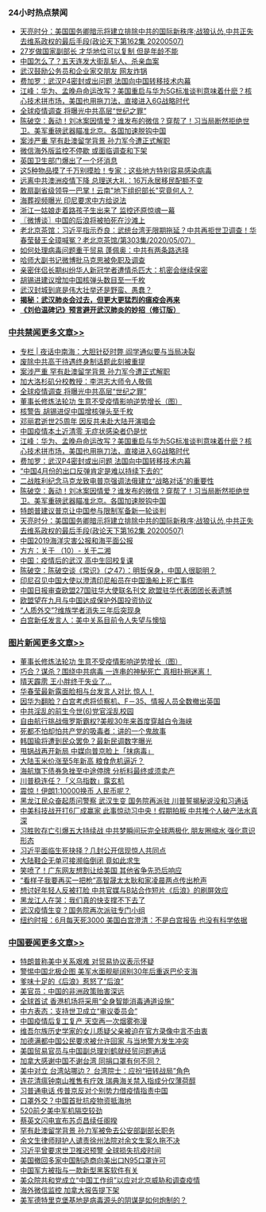 <div class="catlist">
<h3>24小时热点禁闻</h3>
<ul>
<li><a href="https://github.com/fqnews/bnews/blob/master/cbnews/20200508/1324475.md">天亮时分：美国国务卿暗示将建立排除中共的国际新秩序;战狼认怂,中共正失去维系政权的最后手段(政论天下第162集 20200507) </a></li>
<li><a href="https://github.com/fqnews/bnews/blob/master/comments/20200508/1324459.md">27岁做国家副部长 才华地位可以复制 但是年龄不能</a></li>
<li><a href="https://github.com/fqnews/bnews/blob/master/comments/20200508/1324580.md">中国怎么了？五天连发大街乱斩人、杀亲血案</a></li>
<li><a href="https://github.com/fqnews/bnews/blob/master/headline/20200508/1324469.md">武汉鼓励公务员和企业家交朋友  网友炸锅</a></li>
<li><a href="https://github.com/fqnews/bnews/blob/master/cbnews/20200508/1324518.md">费加罗：武汉P4密封或出问题 法国向中国转移技术内幕</a></li>
<li><a href="https://github.com/fqnews/bnews/blob/master/cbnews/20200508/1324589.md">江峰：华为、孟晚舟命运改写？美国重启与华为5G标准谈判意味着什麽？核心技术拼市场，美国也用拖刀法，直接进入6G战略时代</a></li>
<li><a href="https://github.com/fqnews/bnews/blob/master/cbnews/20200508/1324623.md">全球疫情调查 将曝光中共高层“世纪之罪”</a></li>
<li><a href="https://github.com/fqnews/bnews/blob/master/cbnews/20200508/1324484.md">陈破空：轰动！刘冰案因情爱？谁发布的微信？穿帮了！习当局断然拒绝世卫。美军重磅武器瞄准北京。各国加速脱钩中国 </a></li>
<li><a href="https://github.com/fqnews/bnews/blob/master/cbnews/20200508/1324718.md">案涉严重 罕有赴澳留学背景 孙力军今遭正式解职</a></li>
<li><a href="https://github.com/fqnews/bnews/blob/master/headline/20200508/1324463.md">微信海外版监控不停歇    或面临调查和下架</a></li>
<li><a href="https://github.com/fqnews/bnews/blob/master/comments/20200508/1324598.md">英国卫生部门爆出了一个坏消息</a></li>
<li><a href="https://github.com/fqnews/bnews/blob/master/comments/20200508/1324596.md">这5种物品摸了千万别摸脸！专家：这些地方特别容易感染病毒</a></li>
<li><a href="https://github.com/fqnews/bnews/blob/master/comments/20200508/1324631.md">远离中共澳洲疫情下降 总理送大礼：16万永居移民配额不变</a></li>
<li><a href="https://github.com/fqnews/bnews/blob/master/baitai/20200508/1324577.md">敢扇副省级领导一巴掌！云南"地下组织部长"究竟何人？</a></li>
<li><a href="https://github.com/fqnews/bnews/blob/master/baitai/20200508/1324556.md">海葬视频曝光 印尼要求中方给说法</a></li>
<li><a href="https://github.com/fqnews/bnews/blob/master/baitai/20200508/1324579.md">浙江一姑娘走着路孩子生出来了 监控还原惊魂一幕</a></li>
<li><a href="https://github.com/fqnews/bnews/blob/master/ssgc/20200508/1324531.md">〖微博谈〗中国的后浪将被拍死在沙滩上</a></li>
<li><a href="https://github.com/fqnews/bnews/blob/master/bannedvideo/20200508/1324540.md">老北京茶馆：习近平指示乔良：武统台湾无限期拖延？中共再拒世卫调查！华春莹替王全璋喊冤？老北京茶馆/第303集/2020/05/07） </a></li>
<li><a href="https://github.com/fqnews/bnews/blob/master/comments/20200508/1324499.md">如何处理病毒问题重于贸易 蓬佩奥：中共有两条路选择</a></li>
<li><a href="https://github.com/fqnews/bnews/blob/master/headline/20200508/1324670.md">哈师大副书记微博批马克思被免职及调查</a></li>
<li><a href="https://github.com/fqnews/bnews/blob/master/baitai/20200508/1324646.md">亲密伴侣长期纠纷华人新冠学者遭情杀匹大：机密会继续保密</a></li>
<li><a href="https://github.com/fqnews/bnews/blob/master/ssgc/20200508/1324629.md">胡锡进建议增加中国核弹头数目至一千枚</a></li>
<li><a href="https://github.com/fqnews/bnews/blob/master/baitai/20200508/1324564.md">武汉封城到底是伟大壮举还是野蛮、愚蠢？</a></li>
<li><b><a href="https://github.com/fqnews/bnews/blob/master/comments/20200211/1275071.md" target="_blank">揭秘：武汉肺炎会过去，但更大更猛烈的瘟疫会再来</a></b></li>
<li><b><a href="https://github.com/fqnews/bnews/blob/master/comments/20200207/1272816.md" target="_blank">《刘伯温碑记》预言避开武汉肺炎的妙招（修订版）</a></b></li>
</ul>
</div>

<div class="catlist">
<h3><a href="https://github.com/fqnews/bnews/blob/master/cbnews/" target="_blank">中共禁闻</a><span><a href="https://github.com/fqnews/bnews/blob/master/cbnews/" target="_blank" rel="nofollow">更多文章>></a></span></h3>
<ul>
<li><a href="https://github.com/fqnews/bnews/blob/master/cbnews/20200509/1324841.md" target="_blank">专栏 | 夜话中南海：大胆针砭时弊   阎学通似要与当局决裂</a></li>
<li><a href="https://github.com/fqnews/bnews/blob/master/cbnews/20200508/1324729.md" target="_blank">废除中共高干待遇终身制话题此刻被重提</a></li>
<li><a href="https://github.com/fqnews/bnews/blob/master/cbnews/20200508/1324718.md" target="_blank">案涉严重 罕有赴澳留学背景 孙力军今遭正式解职</a></li>
<li><a href="https://github.com/fqnews/bnews/blob/master/cbnews/20200508/1324622.md" target="_blank">加大洛杉矶分校教授：李洪志大师令人敬佩</a></li>
<li><a href="https://github.com/fqnews/bnews/blob/master/cbnews/20200508/1324623.md" target="_blank">全球疫情调查 将曝光中共高层“世纪之罪”</a></li>
<li><a href="https://github.com/fqnews/bnews/blob/master/comments/20200508/1324534.md" target="_blank">董事长修炼法轮功 生意不受疫情影响逆势增长（图）</a></li>
<li><a href="https://github.com/fqnews/bnews/blob/master/cbnews/20200508/1324653.md" target="_blank">核警告 胡锡进促中国增核弹头至千枚</a></li>
<li><a href="https://github.com/fqnews/bnews/blob/master/cbnews/20200508/1324643.md" target="_blank">邓丽君逝世25周年 因反共未赴大陆开演唱会</a></li>
<li><a href="https://github.com/fqnews/bnews/blob/master/cbnews/20200508/1324633.md" target="_blank">中国疫情本土近清零 无症状感染者仍是忧</a></li>
<li><a href="https://github.com/fqnews/bnews/blob/master/cbnews/20200508/1324589.md" target="_blank">江峰：华为、孟晚舟命运改写？美国重启与华为5G标准谈判意味着什麽？核心技术拼市场，美国也用拖刀法，直接进入6G战略时代</a></li>
<li><a href="https://github.com/fqnews/bnews/blob/master/cbnews/20200508/1324518.md" target="_blank">费加罗：武汉P4密封或出问题 法国向中国转移技术内幕</a></li>
<li><a href="https://github.com/fqnews/bnews/blob/master/cbnews/20200508/1324498.md" target="_blank">“中国4月份的出口反弹肯定是难以持续下去的”</a></li>
<li><a href="https://github.com/fqnews/bnews/blob/master/cbnews/20200508/1324488.md" target="_blank">二战胜利纪念马克龙致电普京强调法俄建立“战略对话”的重要性</a></li>
<li><a href="https://github.com/fqnews/bnews/blob/master/cbnews/20200508/1324484.md" target="_blank">陈破空：轰动！刘冰案因情爱？谁发布的微信？穿帮了！习当局断然拒绝世卫。美军重磅武器瞄准北京。各国加速脱钩中国</a></li>
<li><a href="https://github.com/fqnews/bnews/blob/master/cbnews/20200508/1324476.md" target="_blank">特朗普建议普京让中国参与限制军备新一轮谈判</a></li>
<li><a href="https://github.com/fqnews/bnews/blob/master/cbnews/20200508/1324475.md" target="_blank">天亮时分：美国国务卿暗示将建立排除中共的国际新秩序;战狼认怂,中共正失去维系政权的最后手段(政论天下第162集 20200507)</a></li>
<li><a href="https://github.com/fqnews/bnews/blob/master/cbnews/20200508/1324449.md" target="_blank">中国2019海洋灾害公报和海平面公报</a></li>
<li><a href="https://github.com/fqnews/bnews/blob/master/cbnews/20200508/1324428.md" target="_blank">方方：关于 （10）- 关于二湘</a></li>
<li><a href="https://github.com/fqnews/bnews/blob/master/cbnews/20200508/1324421.md" target="_blank">中国：疫情后的武汉 高中生回校复课</a></li>
<li><a href="https://github.com/fqnews/bnews/blob/master/cbnews/20200508/1324404.md" target="_blank">陈破空：陈破空谈《常识》（之47）：明哲保身，中国人很聪明？</a></li>
<li><a href="https://github.com/fqnews/bnews/blob/master/cbnews/20200507/1324376.md" target="_blank">印尼召见中国大使以澄清印尼船员在中国渔船上死亡事件</a></li>
<li><a href="https://github.com/fqnews/bnews/blob/master/cbnews/20200507/1324372.md" target="_blank">中国日报审查欧盟27国驻华大使联名刊文 欧盟驻华代表团团长表遗憾</a></li>
<li><a href="https://github.com/fqnews/bnews/blob/master/cbnews/20200507/1324353.md" target="_blank">欧盟望在九月与中国达成保护外国投资协议</a></li>
<li><a href="https://github.com/fqnews/bnews/blob/master/cbnews/20200507/1324352.md" target="_blank">“人质外交”?维族学者消失三年后突现身</a></li>
<li><a href="https://github.com/fqnews/bnews/blob/master/cbnews/20200507/1324340.md" target="_blank">白宫新任发言人：美中关系目前令人失望与懊恼</a></li>

</ul>
</div>
<div class="catlist">
<h3><a href="https://github.com/fqnews/bnews/blob/master/topimagenews/" target="_blank">图片新闻</a><span><a href="https://github.com/fqnews/bnews/blob/master/topimagenews/" target="_blank" rel="nofollow">更多文章>></a></span></h3>
<ul>
<li><a href="https://github.com/fqnews/bnews/blob/master/comments/20200508/1324534.md" target="_blank">董事长修炼法轮功 生意不受疫情影响逆势增长（图）</a></li>
<li><a href="https://github.com/fqnews/bnews/blob/master/topimagenews/20200507/1324186.md" target="_blank">巧合？谋杀？围绕中共病毒 一连串的神秘死亡 真相扑朔迷离！</a></li>
<li><a href="https://github.com/fqnews/bnews/blob/master/topimagenews/20200507/1324185.md" target="_blank">晴天霹雳 王小胖终于失业了…</a></li>
<li><a href="https://github.com/fqnews/bnews/blob/master/topimagenews/20200507/1324180.md" target="_blank">华春莹最新露面脸相与台发言人对比 惊人！</a></li>
<li><a href="https://github.com/fqnews/bnews/blob/master/topimagenews/20200507/1324129.md" target="_blank">因华为翻脸？白宫考虑将侦察机、F－35、情报人员全数撤出英国</a></li>
<li><a href="https://github.com/fqnews/bnews/blob/master/topimagenews/20200507/1324128.md" target="_blank">中共淫乱的前生今世(6)党官淫乱校园</a></li>
<li><a href="https://github.com/fqnews/bnews/blob/master/topimagenews/20200507/1324127.md" target="_blank">自由航行挑战俄罗斯霸权?美舰30年来首度穿越白令海峡</a></li>
<li><a href="https://github.com/fqnews/bnews/blob/master/topimagenews/20200507/1324122.md" target="_blank">死都不怕却怕共产党的吸毒者：讲的一个鬼故事</a></li>
<li><a href="https://github.com/fqnews/bnews/blob/master/topimagenews/20200507/1324105.md" target="_blank">韩国瑜将遭到民众罢免？最新民调数字曝光</a></li>
<li><a href="https://github.com/fqnews/bnews/blob/master/topimagenews/20200507/1324099.md" target="_blank">甩锅战再开新局 中媒向普京脸上「抹病毒」</a></li>
<li><a href="https://github.com/fqnews/bnews/blob/master/topimagenews/20200507/1324023.md" target="_blank">大陆玉米价涨至5年新高 粮食危机逼近？</a></li>
<li><a href="https://github.com/fqnews/bnews/blob/master/topimagenews/20200507/1324022.md" target="_blank">海航旗下债券急挫至中途停牌 分析料最终或须卖产</a></li>
<li><a href="https://github.com/fqnews/bnews/blob/master/topimagenews/20200507/1324021.md" target="_blank">川普稳连任？「义乌指数」露玄机</a></li>
<li><a href="https://github.com/fqnews/bnews/blob/master/topimagenews/20200507/1324018.md" target="_blank">震惊！伊朗1:10000换币 人民币呢？</a></li>
<li><a href="https://github.com/fqnews/bnews/blob/master/topimagenews/20200506/1323863.md" target="_blank">黑龙江民众奋起质问警察 武汉生变 国务院再派驻 川普誓揭秘说没和习通话</a></li>
<li><a href="https://github.com/fqnews/bnews/blob/master/topimagenews/20200506/1323827.md" target="_blank">中美科技战开打6厂成赢家 此事惊动习中央！假期拍板 中共推个人破产法水真深</a></li>
<li><a href="https://github.com/fqnews/bnews/blob/master/topimagenews/20200506/1323814.md" target="_blank">习胜败存亡引爆五大持续战 中共梦瞬间玩完全球两极化 朋友圈缩水 强化意识形态</a></li>
<li><a href="https://github.com/fqnews/bnews/blob/master/topimagenews/20200506/1323797.md" target="_blank">习近平面临生死抉择？几封公开信现惊人共同点</a></li>
<li><a href="https://github.com/fqnews/bnews/blob/master/topimagenews/20200506/1323796.md" target="_blank">大陆鞋企无单可接濒临倒闭 竟如此求生</a></li>
<li><a href="https://github.com/fqnews/bnews/blob/master/topimagenews/20200506/1323777.md" target="_blank">笑喷了！广东网友想割让给美国 其他省争先恐后响应</a></li>
<li><a href="https://github.com/fqnews/bnews/blob/master/topimagenews/20200506/1323770.md" target="_blank">“看样子我要再买一把枪”高智晟太太耿和家凌晨两点传出枪声</a></li>
<li><a href="https://github.com/fqnews/bnews/blob/master/topimagenews/20200506/1323769.md" target="_blank">想讨好年轻人反被打脸 中共官媒与B站合作短片《后浪》的刷屏效应</a></li>
<li><a href="https://github.com/fqnews/bnews/blob/master/topimagenews/20200506/1323760.md" target="_blank">黑龙江人在哭：我们真的快支撑不下去了</a></li>
<li><a href="https://github.com/fqnews/bnews/blob/master/topimagenews/20200506/1323756.md" target="_blank">武汉疫情生变？国务院再次派驻专门小组</a></li>
<li><a href="https://github.com/fqnews/bnews/blob/master/topimagenews/20200506/1323755.md" target="_blank">纽约时报：6月每天死3000 美国白宫澄清：不是白宫报告 也没有科学依据</a></li>

</ul>
</div>
<div class="catlist">
<h3><a href="https://github.com/fqnews/bnews/blob/master/headline/" target="_blank">中国要闻</a><span><a href="https://github.com/fqnews/bnews/blob/master/headline/" target="_blank" rel="nofollow">更多文章>></a></span></h3>
<ul>
<li><a href="https://github.com/fqnews/bnews/blob/master/headline/20200509/1324852.md" target="_blank">特朗普称美中关系艰难 对贸易协议表示怀疑</a></li>
<li><a href="https://github.com/fqnews/bnews/blob/master/headline/20200509/1324847.md" target="_blank">警惕中国北极企图 美军水面舰艇阔别30年后重返巴伦支海</a></li>
<li><a href="https://github.com/fqnews/bnews/blob/master/headline/20200509/1324846.md" target="_blank">爹味十足的《后浪》惹怒了“后浪”</a></li>
<li><a href="https://github.com/fqnews/bnews/blob/master/headline/20200509/1324845.md" target="_blank">美官员：中国的非洲政策贻害深远</a></li>
<li><a href="https://github.com/fqnews/bnews/blob/master/headline/20200509/1324838.md" target="_blank">全球首试     香港机场将采用“全身智能消毒通道设施”</a></li>
<li><a href="https://github.com/fqnews/bnews/blob/master/headline/20200509/1324837.md" target="_blank">中方表态：支持世卫成立“审议委员会”</a></li>
<li><a href="https://github.com/fqnews/bnews/blob/master/headline/20200509/1324835.md" target="_blank">中国疫情后复工复产 天空再一次烟雾弥漫</a></li>
<li><a href="https://github.com/fqnews/bnews/blob/master/headline/20200509/1324834.md" target="_blank">维吾尔族历史学家的女儿质疑父亲被迫在官方录像中言不由衷</a></li>
<li><a href="https://github.com/fqnews/bnews/blob/master/headline/20200509/1324833.md" target="_blank">加德满都中国公民要求被允许回家 与当地警方发生冲突</a></li>
<li><a href="https://github.com/fqnews/bnews/blob/master/headline/20200509/1324832.md" target="_blank">美国贸易官员与中国副总理刘鹤就经贸问题通话</a></li>
<li><a href="https://github.com/fqnews/bnews/blob/master/headline/20200509/1324831.md" target="_blank">加拿大感谢中国不谢台湾    同捐口罩有何不同？</a></li>
<li><a href="https://github.com/fqnews/bnews/blob/master/headline/20200509/1324816.md" target="_blank">美中对立 台湾站哪边？ 台湾院士：应扮“扭转战局”角色</a></li>
<li><a href="https://github.com/fqnews/bnews/blob/master/headline/20200509/1324807.md" target="_blank">连花清瘟钟南山推售有疗效 瑞典海关禁入指成分仅薄荷醇</a></li>
<li><a href="https://github.com/fqnews/bnews/blob/master/headline/20200509/1324805.md" target="_blank">习普通电话 传普京反对个别势力借疫情指责中国</a></li>
<li><a href="https://github.com/fqnews/bnews/blob/master/headline/20200509/1324804.md" target="_blank">口罩外交？中国首批抗疫物资抵海地</a></li>
<li><a href="https://github.com/fqnews/bnews/blob/master/headline/20200509/1324802.md" target="_blank">520前夕美中军机隔空较劲</a></li>
<li><a href="https://github.com/fqnews/bnews/blob/master/headline/20200509/1324801.md" target="_blank">蔡英文闪电宣布苏贞昌续任阁揆</a></li>
<li><a href="https://github.com/fqnews/bnews/blob/master/headline/20200509/1324800.md" target="_blank">罕有赴澳留学背景 孙力军被免去公安部副部长职务</a></li>
<li><a href="https://github.com/fqnews/bnews/blob/master/headline/20200508/1324799.md" target="_blank">余文生律师辩护人谴责徐州法院对余文生案久拖不决</a></li>
<li><a href="https://github.com/fqnews/bnews/blob/master/headline/20200508/1324798.md" target="_blank">习近平曾要求世卫推迟预警 全球损失抗疫时间</a></li>
<li><a href="https://github.com/fqnews/bnews/blob/master/headline/20200508/1324797.md" target="_blank">美国撤回多家中国制造商向美出口N95口罩许可</a></li>
<li><a href="https://github.com/fqnews/bnews/blob/master/headline/20200508/1324796.md" target="_blank">中国军方被指与一款新型黑客软件有关</a></li>
<li><a href="https://github.com/fqnews/bnews/blob/master/headline/20200508/1324795.md" target="_blank">美众院共和党成立“中国工作组”以应对北京威胁和调查疫情</a></li>
<li><a href="https://github.com/fqnews/bnews/blob/master/headline/20200508/1324793.md" target="_blank">海外微信监控 加拿大报告提下架</a></li>
<li><a href="https://github.com/fqnews/bnews/blob/master/headline/20200508/1324787.md" target="_blank">美军德特里克堡基地是病毒源头的阴谋是如何炮制的？</a></li>

</ul>
</div>